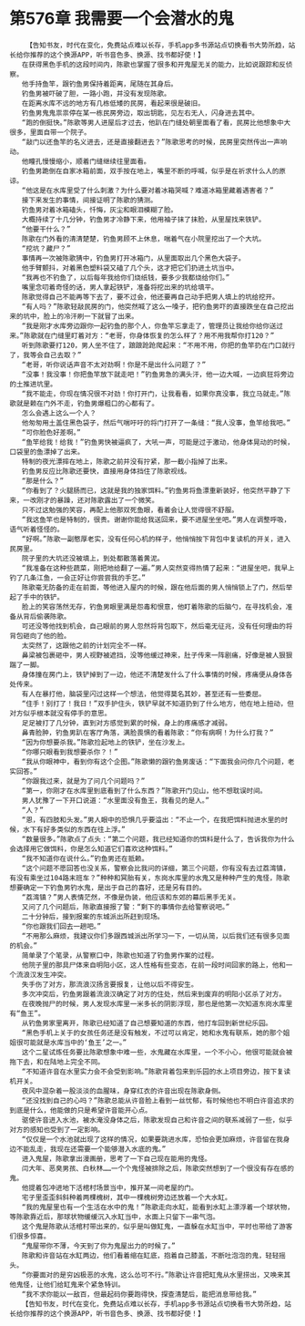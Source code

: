 # 第576章 我需要一个会潜水的鬼
        【告知书友，时代在变化，免费站点难以长存，手机app多书源站点切换看书大势所趋，站长给你推荐的这个换源APP，听书音色多、换源、找书都好使！】
       在获得黑色手机的这段时间内，陈歌也掌握了很多和开鬼屋无关的能力，比如说跟踪和反侦察。
       他手持鱼竿，跟钓鱼男保持着距离，尾随在其身后。
       钓鱼男被吓破了胆，一路小跑，并没有发现陈歌。
       在距离水库不远的地方有几栋低矮的民房，看起来很是破旧。
       钓鱼男鬼鬼祟祟停在某一栋民房旁边，取出钥匙，见左右无人，闪身进去其中。
       “跑的倒挺快。”陈歌等男人进屋后才过去，他趴在门缝处朝里面看了看，民房比他想象中大很多，里面自带一个院子。
       “敲门以还鱼竿的名义进去，还是直接翻进去？”陈歌思考的时候，民房里突然传出一声响动。
       他瞳孔慢慢缩小，顺着门缝继续往里面看。
       钓鱼男跪倒在自家冰箱前面，双手按在地上，嘴里不断的呼喊，似乎是在祈求什么人的原谅。
       “他这是在水库里受了什么刺激？为什么要对着冰箱哭喊？难道冰箱里藏着遇害者？”
       接下来发生的事情，间接证明了陈歌的猜测。
       钓鱼男对着冰箱磕头，忏悔，灰尘和眼泪模糊了脸。
       大概持续了十几分钟，钓鱼男才冷静下来，他用袖子抹了抹脸，从里屋找来铁铲。
       “他要干什么？”
       陈歌在门外看的清清楚楚，钓鱼男顾不上休息，喘着气在小院里挖出了一个大坑。
       “挖坑？藏尸？”
       事情再一次被陈歌猜中，钓鱼男打开冰箱门，从里面取出几个黑色大袋子。
       他手臂颤抖，对着黑色塑料袋又磕了几个头，这才把它们扔进土坑当中。
       “我再也不钓鱼了，以后每年我给你们烧纸钱，要多少我都烧给你们。”
       嘴里念叨着奇怪的话，男人拿起铁铲，准备将挖出来的坑给填平。
       陈歌觉得自己不能再等下去了，要不过会，他还要再自己动手把男人填上的坑给挖开。
       “有人吗？”陈歌轻敲民房的门，他突然喊了这么一嗓子，把钓鱼男吓的直接跌坐在自己挖出来的坑中，脸上的冷汗刷一下就冒了出来。
       “我是刚才水库旁边跟你一起钓鱼的那个人，你鱼竿忘拿走了，管理员让我给你给你送过来。”陈歌就在门缝里盯着对方：“老哥，你身体恢复的怎么样了？用不用我帮你打120？”
       听到陈歌要打120，男人坐不住了，踉踉跄跄爬起来：“不用不用，你把的鱼竿扔在门口就行了，我等会自己去取？”
       “老哥，听你说话声音不太对劲啊！你是不是出什么问题了？”
       “没事！我没事！你把鱼竿放下就走吧！”钓鱼男急的满头汗，他一边大喊，一边疯狂将旁边的土推进坑里。
       “我不能走，你现在情况很不对劲！你打开门，让我看看，如果你真没事，我立马就走。”陈歌就是赖在门外不走，钓鱼男爆粗口的心都有了。
       怎么会遇上这么一个人？
       他匆匆用土盖住黑色袋子，然后气喘吁吁的将门打开了一条缝：“我人没事，鱼竿给我吧。”
       “可你脸色好差啊。”
       “鱼竿给我！给我！”钓鱼男快被逼疯了，大吼一声，可能是过于激动，他身体晃动的时候，口袋里的鱼漂掉了出来。
       特制的夜光漂摔在地上，陈歌之前并没有拧紧，那一截小指掉了出来。
       钓鱼男反应比陈歌还要快，直接用身体挡住了陈歌视线。
       “那是什么？”
       “你看到了？火腿肠而已，这就是我的独家饵料。”钓鱼男将鱼漂重新装好，他突然平静了下来，一改刚才的暴躁，还对陈歌露出了一个微笑。
       只不过这勉强的笑容，再配上他那双死鱼眼，看着会让人觉得很不舒服。
       “我这鱼竿也是特制的，很贵。谢谢你能给我送回来，要不进屋坐坐吧。”男人在调整呼吸，语气听着怪怪的。
       “好啊。”陈歌一副憨厚老实，没有任何心机的样子，他悄悄按下背包中复读机的开关，进入民房里。
       院子里的大坑还没被填上，到处都散落着黄泥。
       “我准备在这种些蔬菜，刚把地给翻了一遍。”男人突然变得热情了起来：“进屋坐吧，我早上钓了几条江鱼，一会正好让你尝尝我的手艺。”
       陈歌毫无防备的走在前面，等他进入屋内的时候，跟在他后面的男人悄悄锁上了门，然后举起了手中的铁铲。
       脸上的笑容荡然无存，钓鱼男眼里满是怨毒和恨意，他盯着陈歌的后脑勺，在寻找机会，准备从背后偷袭陈歌。
       可还没等他找到机会，自己眼前的男人忽然将背包取下，然后毫无征兆，没有任何理由的将背包砸向了他的脸。
       太突然了，这跟他之前的计划完全不一样。
       鼻梁被包裹砸中，男人视野被遮挡，没等他缓过神来，肚子传来一阵剧痛，好像是被人狠狠踹了一脚。
       身体撞在房门上，铁铲掉到了一边，他还不清楚发什么了什么事情的时候，疼痛便从身体各处传来。
       有人在暴打他，脑袋里闪过这样一个想法，他觉得莫名其妙，甚至还有一些委屈。
       “住手！别打了！我日！”双手护住头，铁铲早就不知道扔到了什么地方，他在地上扭动，但对方似乎根本就没有停手的意思。
       足足被打了几分钟，直到对方感觉到累的时候，身上的疼痛感才减弱。
       鼻青脸肿，钓鱼男趴在客厅角落，满脸畏惧的看着陈歌：“你有病啊！为什么打我？”
       “因为你想要杀我。”陈歌捡起地上的铁铲，坐在沙发上。
       “你哪只眼看到我想要杀你？！”
       “我从你眼神中，看到你有这个企图。”陈歌懒的跟钓鱼男废话：“下面我会问你几个问题，老实回答。”
       “你跟我过来，就是为了问几个问题吗？”
       “第一，你刚才在水库里到底看到了什么东西？”陈歌开门见山，他不想耽误时间。
       男人犹豫了一下开口说道：“水里面没有鱼王，我看见的是人。”
       “人？”
       “恩，有四肢和头发。”男人眼中的恐惧几乎要溢出：“不止一个，在我把饵料抛进水里的时候，水下有好多类似的东西在往上浮。”
       “数量很多。”陈歌点了点头：“第二个问题，我已经知道你的饵料是什么了，告诉我你为什么会选择用它做饵料，你是怎么知道它们喜欢这种饵料。”
       “我不知道你在说什么。”钓鱼男还在抵赖。
       “这个问题不愿回答也没关系，警察会比我问的详细，第三个问题，你有没有去过荔湾镇，有没有乘坐过104路末班车？”种种和冥胎有关，东岗水库里的水鬼又是种种产生的鬼怪，陈歌想要确定一下钓鱼男钓水鬼，是出于自己的喜好，还是另有目的。
       “荔湾镇？”男人表情茫然，不像是伪装，他应该和东郊的幕后黑手无关。
       又问了几个问题后，陈歌直接报了警：“剩下的事情你去给警察说吧。”
       二十分钟后，接到报案的东城派出所赶到现场。
       “你也跟我们回去一趟吧。”
       “不用那么麻烦，我建议你们多跟西城派出所学习一下，一切从简，以后我们还有很多见面的机会。”
       简单录了个笔录，从警察口中，陈歌也知道了钓鱼男作案的过程。
       他院子里的那具尸体来自明阳小区，这人性格有些变态，在前一段时间回家的路上，他和一个流浪汉发生冲突。
       失手伤了对方，那流浪汉扬言要报复，让他以后不得安生。
       多次冲突后，钓鱼男跟着流浪汉确定了对方的住处，然后来到废弃的明阳小区杀了对方。
       在夜晚抛尸的时候，男人发现水库里一米多长的阴影浮现，那也是他第一次知道东岗水库里有“鱼王”。
       从钓鱼男家里离开，陈歌已经知道了自己想要知道的东西，他打车回到新世纪乐园。
       “黑色手机上关于的女孩任务还是没有触发，不过可以肯定，她和水鬼有联系，她的那个姐姐很可能就是水库当中的‘鱼王’之一。”
       这个二星试炼任务要比陈歌想象中难一些，水鬼藏在水库里，一个不小心，他很可能就会被拖下去，和在陆地上完全不同。
       “不知道许音在水里实力会不会受到影响。”陈歌背着包来到乐园的水上项目旁边，按下复读机开关。
       夜风中混杂着一股淡淡的血腥味，身穿红衣的许音出现在陈歌身侧。
       “还没找到自己的心吗？”陈歌总能从许音脸上看到一丝忧郁，有时候他也不明白许音追求的到底是什么，他能做的只是希望许音能开心点。
       驱使许音进入水池，被水淹没身体之后，陈歌发现自己和许音之间的联系减弱了一些，似乎对方的感知也受到了一定影响。
       “仅仅是一个水池就出现了这样的情况，如果要跳进水库，恐怕会更加麻烦，许音留在我身边不能乱走，我现在还需要一个能够潜入水底的鬼。”
       进入鬼屋，陈歌拿出漫画册，思考了一下自己现在能用的鬼怪。
       闫大年、恶臭男孩、白秋林……一个个鬼怪被排除之后，陈歌突然想到了一个很没有存在感的鬼。
       他提着包冲进地下活棺村场景当中，推开某一间老屋的门。
       宅子里歪歪斜斜种着两棵槐树，其中一棵槐树旁边还放着一个大水缸。
       “我的鬼屋里也有一个生活在水中的鬼！”陈歌走向水缸，能看到水缸上漂浮着一个球状物，等陈歌靠近后，那球状物缓缓沉入水缸当中，水面上只留下一串气泡。
       这个鬼是陈歌从活棺村带出来的，似乎是叫做缸鬼，一直躲在水缸当中，平时也带给了游客们很多惊喜。
       “鬼屋带你不薄，今天到了你为鬼屋出力的时候了。”
       陈歌和许音站在水缸两边，他们看着缩在缸底，抱着自己膝盖，不断吐泡泡的鬼，轻轻摇头。
       “你要面对的是穷凶极恶的水鬼，这么怂可不行。”陈歌让许音把缸鬼从水里捞出，又唤来其他鬼怪，让他们给缸鬼来个紧急特训。
       “我不求你能以一敌百，但最起码你要跑得快，探查清楚后，能把消息带给我。”
       【告知书友，时代在变化，免费站点难以长存，手机app多书源站点切换看书大势所趋，站长给你推荐的这个换源APP，听书音色多、换源、找书都好使！】